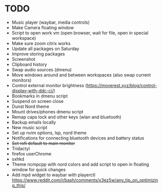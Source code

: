 # TODO
* Music player (waybar, media controls)
* Make Camera floating window
* Script to open work vm (open browser, wait for file, open in special workspace)
* Make sure zoom citrix works
* Update all packages on Saturday
* Improve storing packages
* Screenshot
* Clipboard history
* Swap audio sources (dmenu)
* Move windows around and between workspaces (also swap current monitors)
* Control external monitor brightness (https://moverest.xyz/blog/control-display-with-ddc-ci/)
* Bookmarks in dmenu script
* Suspend on screen close
* Dunst Nord theme
* Mount drives/phones dmenu script
* Remap caps lock and other keys (wlan and bluetooth)
* Backup emails locally
* New music script
* Set up nvim options, lsp, nord theme
* Notifications for connecting bluetooth devices and battery status
* ~~Set rofi default to main monitor~~
* Tridactyl
* firefox userChrome
* sxhkd
* Theme ncmpcpp with nord colors and add script to open in floating window for quick changes
* Add mpd widget to waybar with playerctl https://www.reddit.com/r/bash/comments/x3ez5w/any_tip_on_optimizing_this/

